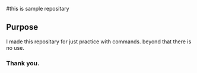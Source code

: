 #this is sample repositary
## Purpose
I made this repositary for just practice with commands. beyond that there is no use.
### Thank you.